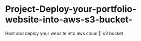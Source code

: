 # Project-Deploy-your-portfolio-website-into-aws-s3-bucket-
Host and deploy your website into aws cloud || s3 bucket 
